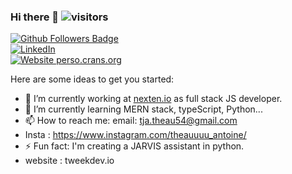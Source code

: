 ### Hi there 👋    ![visitors](https://visitor-badge.glitch.me/badge?page_id=tweekdev)

<!--
**tweekdev/tweekdev** is a ✨ _special_ ✨ repository because its `README.md` (this file) appears on your GitHub profile.
-->

[![Github Followers Badge](https://img.shields.io/github/followers/tweekdev?style=social)](https://github.com/tweekdev/)<br />
[![LinkedIn](https://img.shields.io/badge/linkedin-%230077B5.svg?&style=for-the-badge&logo=linkedin&logoColor=white)](https://www.linkedin.com/in/th%C3%A9au-antoine/)<br />
[![Website perso.crans.org](https://img.shields.io/website-up-down-green-red/http/perso.crans.org.svg)](https://tweekdev.io/)


Here are some ideas to get you started:

- 🔭 I’m currently working at [nexten.io](https://www.nexten.io/) as full stack JS developer. 
- 🌱 I’m currently learning MERN stack, typeScript, Python...
- 📫 How to reach me: email: tja.theau54@gmail.com
- Insta : https://www.instagram.com/theauuuu_antoine/
- ⚡ Fun fact: I'm creating a JARVIS assistant in python.
- website : tweekdev.io
